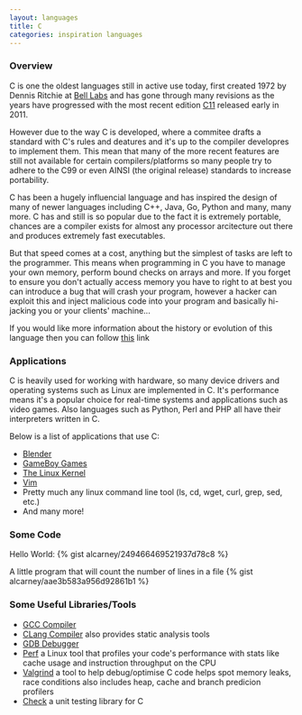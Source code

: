 ```yaml
---
layout: languages
title: C
categories: inspiration languages
---
```


### Overview

C is one the oldest languages still in active use today, first created 1972 by
Dennis Ritchie at [Bell Labs][bell-labs] and has gone through many revisions as the
years have progressed with the most recent edition [C11][c11] released early in 2011.

However due to the way C is developed, where a commitee drafts a standard with C's rules
and deatures and it's up to the compiler developres to implement them. This mean that
many of the more recent features are still not available for certain compilers/platforms
so many people try to adhere to the C99 or even AINSI (the original release) standards to increase
portability.

C has been a hugely influencial language and has inspired the design of many of newer languages
including C++, Java, Go, Python and many, many more. C has and still is so popular due
to the fact it is extremely portable, chances are a compiler exists for almost any processor
arcitecture out there and produces extremely fast executables.

But that speed comes at a cost, anything but the simplest of tasks are left to the programmer.
This means when programming in C you have to manage your own memory, perform bound checks on arrays
and more. If you forget to ensure you don't actually access memory you have to right to at best you
can introduce a bug that will crash your program, however a hacker can exploit this and inject malicious
code into your program and basically hi-jacking you or your clients' machine...

If you would like more information about the history or evolution of this language
then you can follow [this][cwiki] link

### Applications

C is heavily used for working with hardware, so many device drivers and operating systems such as
Linux are implemented in C. It's performance means it's a popular choice for real-time systems and
applications such as video games. Also languages such as Python, Perl and PHP all have their interpreters
written in C.

Below is a list of applications that use C:

- [Blender][blender]
- [GameBoy Games][gba]
- [The Linux Kernel][kernel]
- [Vim][vim]
- Pretty much any linux command line tool (ls, cd, wget, curl, grep, sed, etc.)
- And many more!

### Some Code

Hello World:
{% gist alcarney/249466469521937d78c8 %}

A little program that will count the number of lines in a file
{% gist alcarney/aae3b583a956d92861b1 %}

### Some Useful Libraries/Tools

- [GCC Compiler][gcc]
- [CLang Compiler][clang] also provides static analysis tools
- [GDB Debugger][gdb]
- [Perf][perf] a Linux tool that profiles your code's performance with stats like cache usage and instruction throughput on the CPU
- [Valgrind][valgrind] a tool to help debug/optimise C code helps spot memory leaks, race conditions also includes heap, cache and branch predicion profilers
- [Check][check] a unit testing library for C

[bell-labs]: http://en.wikipedia.org/wiki/Bell_Labs
[blender]: https://www.blender.org
[c11]: http://en.wikipedia.org/wiki/C11_(C_standard_revision)
[check]: http://check.sourceforge.net
[clang]: http://clang.llvm.org
[cwiki]: http://en.wikipedia.org/wiki/C_(programming_language)
[gba]: http://www.coranac.com/tonc/text/toc.htm
[gcc]: https://gcc.gnu.org
[gdb]: http://www.gnu.org/software/gdb
[kernel]: https://kernel.org
[perf]: http://www.brendangregg.com/perf.html
[valgrind]: http://valgrind.org
[vim]: http://www.vim.org
